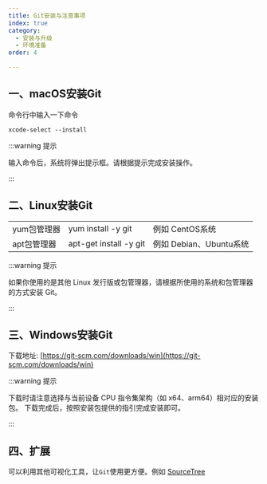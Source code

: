 ```yaml
---
title: Git安装与注意事项
index: true
category:
  - 安装与升级
  - 环境准备
order: 4

---
```

## 一、macOS安装Git
命令行中输入一下命令

```shell
xcode-select --install
```

:::warning 提示

输入命令后，系统将弹出提示框。请根据提示完成安装操作。

:::

## 二、Linux安装Git


<table>
  <tr>
    <td>yum包管理器</td>
    <td>yum install -y git</td>
    <td>例如 CentOS系统</td>
  </tr>
  <tr>
    <td>apt包管理器</td>
    <td>apt-get install -y git</td>
    <td>例如 Debian、Ubuntu系统</td>
  </tr>
</table>



:::warning 提示

如果你使用的是其他 Linux 发行版或包管理器，请根据所使用的系统和包管理器的方式安装 Git。

:::

## 三、Windows安装Git
下载地址: [https://git-scm.com/downloads/win](https://git-scm.com/downloads/win)

:::warning 提示

下载时请注意选择与当前设备 CPU 指令集架构（如 x64、arm64）相对应的安装包。
下载完成后，按照安装包提供的指引完成安装即可。

:::

## 四、扩展
可以利用其他可视化工具，让`Git`使用更方便。例如 [SourceTree](https://www.sourcetreeapp.com/)

